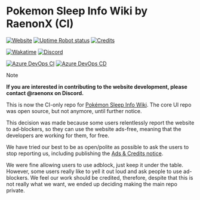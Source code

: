 # Pokemon Sleep Info Wiki by RaenonX (CI)

[![Website](https://img.shields.io/badge/Pokemon%20Sleep%20Info%20Wiki%20by%20RaenonX-white?style=for-the-badge&label=Click%20to%20Access&color=blue)](https://pks.raenonx.cc)
[![Uptime Robot status](https://img.shields.io/uptimerobot/status/m796789579-41196d253e8cdc9d8876b277?up_message=Online&down_message=Offline&style=for-the-badge&logo=statuspage&cacheSeconds=60)](https://stats.uptimerobot.com/lHxMIpHwjW)
[![Credits](https://img.shields.io/badge/Credits-white?style=for-the-badge)](https://pks.raenonx.cc/en/docs/view/credits)

[![Wakatime](https://wakatime.com/badge/user/9c3313d2-5936-4c7c-a318-28510e725dae/project/7d9ce108-60c7-47e8-9a0c-d190543e6085.svg?style=for-the-badge)](https://wakatime.com/@RaenonX/projects/stqkuqrtrs)
[![Discord](https://img.shields.io/discord/1138701819464392744?style=for-the-badge&logo=discord&logoColor=white&label=Pok%C3%A9mon%20Eevee%20Sleep%20%2F%20%E3%83%9D%E3%82%B1%E3%82%B9%E3%83%AA&color=blue&cacheSeconds=60)](https://discord.gg/eeveesleep)

[![Azure DevOps CI](https://img.shields.io/azure-devops/build/RaenonX/d551efdd-dd52-423e-9957-7a9f2a56119f/34?style=for-the-badge&logo=azuredevops&label=Azure%20DevOps%20CI&cacheSeconds=60)](https://dev.azure.com/RaenonX/RaenonX/_build?definitionId=34)
[![Azure DevOps CD](https://img.shields.io/azure-devops/release/RaenonX/d551efdd-dd52-423e-9957-7a9f2a56119f/27/27?style=for-the-badge&logo=azurepipelines&label=Azure%20DevOps%20CD&cacheSeconds=60)](https://dev.azure.com/RaenonX/RaenonX/_release?view=all&_a=releases&definitionId=27)

> [!NOTE]  
> **If you are interested in contributing to the website development, please contact @raenonx on Discord.**

This is now the CI-only repo for [Pokémon Sleep Info Wiki](https://pks.raenonx.cc).
The core UI repo was open source, but not anymore, until further notice.

This decision was made because some users relentlessly report the website to ad-blockers,
so they can use the website ads-free, meaning that the developers are working for them, for free.

We have tried our best to be as open/polite as possible to ask the users to stop reporting us,
including publishing the [Ads & Credits notice](https://pks.raenonx.cc/en/docs/view/site/ads-and-credits).

We were fine allowing users to use adblock, just keep it under the table.
However, some users really like to yell it out loud and ask people to use ad-blockers.
We feel our work should be credited, therefore, despite that this is not really what we want,
we ended up deciding making the main repo private.
